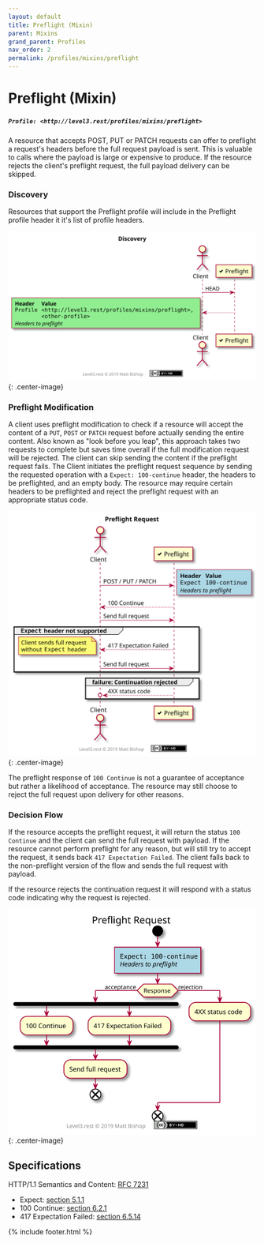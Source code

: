 ```yaml
---
layout: default
title: Preflight (Mixin)
parent: Mixins
grand_parent: Profiles
nav_order: 2
permalink: /profiles/mixins/preflight
---
```

# Preflight (Mixin)

##### `Profile: <http://level3.rest/profiles/mixins/preflight>`

A resource that accepts POST, PUT or PATCH requests can offer to preflight a request's headers before the full request payload is sent. This is valuable to calls where the payload is large or expensive to produce. If the resource rejects the client's preflight request, the full payload delivery can be skipped.

### Discovery

Resources that support the Preflight profile will include in the Preflight profile header it it's list of profile headers.

![](preflight/discovery.svg){: .center-image}

### Preflight Modification

A client uses preflight modification to check if a resource will accept the content of a `PUT`, `POST` or `PATCH` request before actually sending the entire content. Also known as "look before you leap", this approach takes two requests to complete but saves time overall if the full modification request will be rejected. The client can skip sending the content if the preflight request fails. The Client initiates the preflight request sequence by sending the requested operation with a `Expect: 100-continue` header, the headers to be preflighted, and an empty body. The resource may require certain headers to be preflighted and reject the preflight request with an appropriate status code.

![](preflight/preflight.svg){: .center-image}

The preflight response of `100 Continue` is not a guarantee of acceptance but rather a likelihood of acceptance. The resource may still choose to reject the full request upon delivery for other reasons.

### Decision Flow

If the resource accepts the preflight request, it will return the status `100 Continue` and the client can send the full request with payload. If the resource cannot perform preflight for any reason, but will still try to accept the request, it sends back `417 Expectation Failed`. The client falls back to the non-preflight version of the flow and sends the full request with payload.

If the resource rejects the continuation request it will respond with a status code indicating why the request is rejected.

![](preflight/preflight-decision.svg){: .center-image}

## Specifications

HTTP/1.1 Semantics and Content: [RFC 7231](https://tools.ietf.org/html/rfc7231)

- Expect: [section 5.1.1](https://tools.ietf.org/html/rfc7231#section-5.1.1)
- 100 Continue: [section 6.2.1](https://tools.ietf.org/html/rfc7231#section-6.2.1)
- 417 Expectation Failed: [section 6.5.14](https://tools.ietf.org/html/rfc7231#section-6.5.14)

{% include footer.html %}